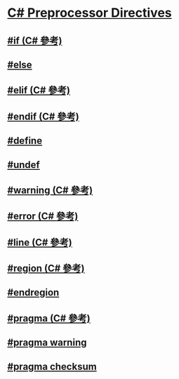 # [C# Preprocessor Directives](TocOutOfQuery)
## [#if (C# 參考)](preprocessor-if.md)
## [#else](TocOutOfQuery)
## [#elif (C# 參考)](preprocessor-elif.md)
## [#endif (C# 參考)](preprocessor-endif.md)
## [#define](TocOutOfQuery)
## [#undef](TocOutOfQuery)
## [#warning (C# 參考)](preprocessor-warning.md)
## [#error (C# 參考)](preprocessor-error.md)
## [#line (C# 參考)](preprocessor-line.md)
## [#region (C# 參考)](preprocessor-region.md)
## [#endregion](TocOutOfQuery)
## [#pragma (C# 參考)](preprocessor-pragma.md)
## [#pragma warning](TocOutOfQuery)
## [#pragma checksum](TocOutOfQuery)
